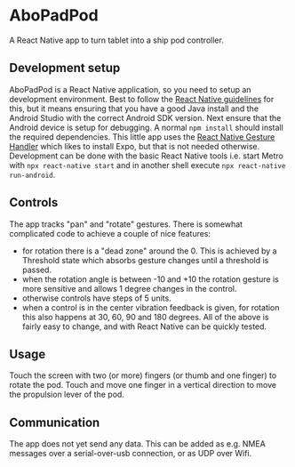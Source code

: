 # AboPadPod
A React Native app to turn tablet into a ship pod controller.

## Development setup
AboPadPod is a React Native application, so you need to setup an development environment. Best to follow the [React Native guidelines](https://reactnative.dev/docs/environment-setup) for this, but it means ensuring that you have a good Java install and the Android Studio with the correct Android SDK version. Next ensure that the Android device is setup for debugging.
A normal `npm install` should install the required dependencies.
This little app uses the [React Native Gesture Handler](https://docs.swmansion.com/react-native-gesture-handler/) which likes to install Expo, but that is not needed otherwise. Development can be done with the basic React Native tools i.e. start Metro with `npx react-native start` and in another shell execute `npx react-native run-android`.

## Controls
The app tracks "pan" and "rotate" gestures. There is somewhat complicated code to achieve a couple of nice features:
- for rotation there is a "dead zone" around the 0. This is achieved by a Threshold state which absorbs gesture changes until a threshold is passed.
- when the rotation angle is between -10 and +10 the rotation gesture is more sensitive and allows 1 degree changes in the control.
- otherwise controls have steps of 5 units.
- when a control is in the center vibration feedback is given, for rotation this also happens at 30, 60, 90 and 180 degrees.
All of the above is fairly easy to change, and with React Native can be quickly tested.

## Usage
Touch the screen with two (or more) fingers (or thumb and one finger) to rotate the pod. Touch and move one finger in a vertical direction to move the propulsion lever of the pod.

## Communication
The app does not yet send any data. This can be added as e.g. NMEA messages over a serial-over-usb connection, or as UDP over Wifi.